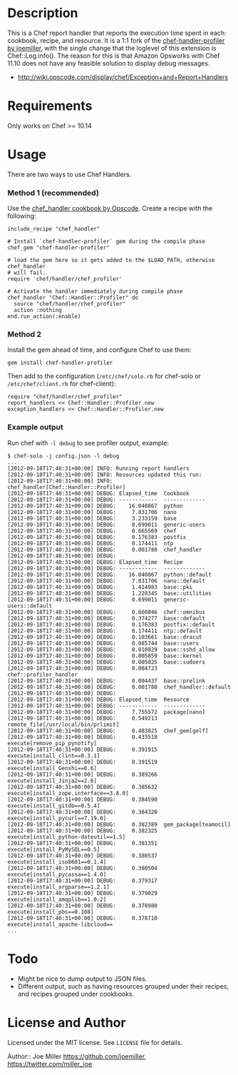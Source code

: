 Description
===========

This is a Chef report handler that reports the execution time spent in each:
cookbook, recipe, and resource. It is a 1:1 fork of the [chef-handler-profiler by joemiller](https://github.com/joemiller/chef-handler-profiler), with the single change
that the loglevel of this extension is Chef::Log.info(). The reason for this is that
Amazon Opsworks with Chef 11.10 does not have any feasible solution to display debug
messages.

* http://wiki.opscode.com/display/chef/Exception+and+Report+Handlers

Requirements
============

Only works on Chef >= 10.14

Usage
=====

There are two ways to use Chef Handlers.

### Method 1 (recommended)

Use the
[chef_handler cookbook by Opscode](http://community.opscode.com/cookbooks/chef_handler).
Create a recipe with the following:

    include_recipe "chef_handler"

    # Install `chef-handler-profiler` gem during the compile phase
    chef_gem "chef-handler-profiler"

    # load the gem here so it gets added to the $LOAD_PATH, otherwise chef_handler
    # will fail.
    require 'chef/handler/chef_profiler'

    # Activate the handler immediately during compile phase
    chef_handler "Chef::Handler::Profiler" do
      source "chef/handler/chef_profiler"
      action :nothing
    end.run_action(:enable)


### Method 2

Install the gem ahead of time, and configure Chef to use
them:

    gem install chef-handler-profiler

Then add to the configuration (`/etc/chef/solo.rb` for chef-solo or
`/etc/chef/client.rb` for chef-client):

    require "chef/handler/chef_profiler"
    report_handlers << Chef::Handler::Profiler.new
    exception_handlers << Chef::Handler::Profiler.new


### Example output

Run chef with `-l debug` to see profiler output, example:

    $ chef-solo -j config.json -l debug
    ...
    [2012-09-18T17:40:31+00:00] INFO: Running report handlers
    [2012-09-18T17:40:31+00:00] INFO: Resources updated this run:
    [2012-09-18T17:40:31+00:00] INFO:   chef_handler[Chef::Handler::Profiler]
    [2012-09-18T17:40:31+00:00] DEBUG: Elapsed_time  Cookbook
    [2012-09-18T17:40:31+00:00] DEBUG: ------------  -------------
    [2012-09-18T17:40:31+00:00] DEBUG:    16.040867  python
    [2012-09-18T17:40:31+00:00] DEBUG:     7.831706  nano
    [2012-09-18T17:40:31+00:00] DEBUG:     3.233159  base
    [2012-09-18T17:40:31+00:00] DEBUG:     0.699011  generic-users
    [2012-09-18T17:40:31+00:00] DEBUG:     0.665569  chef
    [2012-09-18T17:40:31+00:00] DEBUG:     0.176383  postfix
    [2012-09-18T17:40:31+00:00] DEBUG:     0.174411  ntp
    [2012-09-18T17:40:31+00:00] DEBUG:     0.001780  chef_handler
    [2012-09-18T17:40:31+00:00] DEBUG: 
    [2012-09-18T17:40:31+00:00] DEBUG: Elapsed_time  Recipe
    [2012-09-18T17:40:31+00:00] DEBUG: ------------  -------------
    [2012-09-18T17:40:31+00:00] DEBUG:    16.040867  python::default
    [2012-09-18T17:40:31+00:00] DEBUG:     7.831706  nano::default
    [2012-09-18T17:40:31+00:00] DEBUG:     1.414983  base::pki
    [2012-09-18T17:40:31+00:00] DEBUG:     1.228345  base::utilities
    [2012-09-18T17:40:31+00:00] DEBUG:     0.699011  generic-users::default
    [2012-09-18T17:40:31+00:00] DEBUG:     0.660846  chef::omnibus
    [2012-09-18T17:40:31+00:00] DEBUG:     0.374277  base::default
    [2012-09-18T17:40:31+00:00] DEBUG:     0.176383  postfix::default
    [2012-09-18T17:40:31+00:00] DEBUG:     0.174411  ntp::default
    [2012-09-18T17:40:31+00:00] DEBUG:     0.103661  base::dracut
    [2012-09-18T17:40:31+00:00] DEBUG:     0.085744  base::users
    [2012-09-18T17:40:31+00:00] DEBUG:     0.010829  base::sshd_allow
    [2012-09-18T17:40:31+00:00] DEBUG:     0.005859  base::kernel
    [2012-09-18T17:40:31+00:00] DEBUG:     0.005025  base::sudoers
    [2012-09-18T17:40:31+00:00] DEBUG:     0.004723  chef::profiler_handler
    [2012-09-18T17:40:31+00:00] DEBUG:     0.004437  base::prelink
    [2012-09-18T17:40:31+00:00] DEBUG:     0.001780  chef_handler::default
    [2012-09-18T17:40:31+00:00] DEBUG: 
    [2012-09-18T17:40:31+00:00] DEBUG: Elapsed_time  Resource
    [2012-09-18T17:40:31+00:00] DEBUG: ------------  -------------
    [2012-09-18T17:40:31+00:00] DEBUG:     7.755572  package[nano]
    [2012-09-18T17:40:31+00:00] DEBUG:     0.549213  remote_file[/usr/local/bin/prlimit]
    [2012-09-18T17:40:31+00:00] DEBUG:     0.483825  chef_gem[gelf]
    [2012-09-18T17:40:31+00:00] DEBUG:     0.433518  execute[remove_pip_pynotify]
    [2012-09-18T17:40:31+00:00] DEBUG:     0.391915  execute[install_clint==0.3.1]
    [2012-09-18T17:40:31+00:00] DEBUG:     0.391519  execute[install_Genshi==0.6]
    [2012-09-18T17:40:31+00:00] DEBUG:     0.389266  execute[install_Jinja2==2.6]
    [2012-09-18T17:40:31+00:00] DEBUG:     0.385632  execute[install_zope.interface==3.8.0]
    [2012-09-18T17:40:31+00:00] DEBUG:     0.384590  execute[install_gitdb==0.5.4]
    [2012-09-18T17:40:31+00:00] DEBUG:     0.384320  execute[install_pycurl==7.19.0]
    [2012-09-18T17:40:31+00:00] DEBUG:     0.382389  gem_package[teamocil]
    [2012-09-18T17:40:31+00:00] DEBUG:     0.382325  execute[install_python-dateutil==1.5]
    [2012-09-18T17:40:31+00:00] DEBUG:     0.381351  execute[install_PyMySQL==0.5]
    [2012-09-18T17:40:31+00:00] DEBUG:     0.380537  execute[install_iso8601==0.1.4]
    [2012-09-18T17:40:31+00:00] DEBUG:     0.380504  execute[install_pycassa==1.4.0]
    [2012-09-18T17:40:31+00:00] DEBUG:     0.379317  execute[install_argparse==1.2.1]
    [2012-09-18T17:40:31+00:00] DEBUG:     0.379029  execute[install_amqplib==1.0.2]
    [2012-09-18T17:40:31+00:00] DEBUG:     0.378980  execute[install_pbs==0.108]
    [2012-09-18T17:40:31+00:00] DEBUG:     0.378710  execute[install_apache-libcloud==
    ...

Todo
====

- Might be nice to dump output to JSON files.
- Different output, such as having resources grouped under their recipes,
  and recipes grouped under cookbooks.

License and Author
==================

Licensed under the MIT license. See `LICENSE` file for details.

Author:: Joe Miller <https://github.com/joemiller>, <https://twitter.com/miller_joe>
